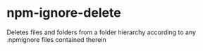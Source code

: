 # npm-ignore-delete
Deletes files and folders from a folder hierarchy according to any .npmignore files contained therein
